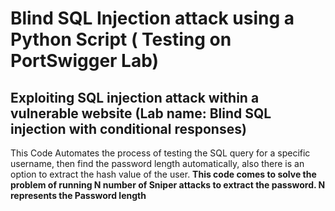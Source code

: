 # Blind SQL Injection attack using a Python Script ( Testing on PortSwigger Lab)
## Exploiting SQL injection attack within a vulnerable website (Lab name: Blind SQL injection with conditional responses)

This Code Automates the process of testing the SQL query for a specific username, then find the password length automatically, also there is an option to extract the hash value of the user.
**This code comes to solve the problem of running N number of Sniper attacks to extract the password. N represents the Password length**

